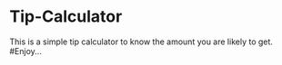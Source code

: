 # Tip-Calculator
This is a simple tip calculator to know the amount you are likely to get.
#Enjoy...
